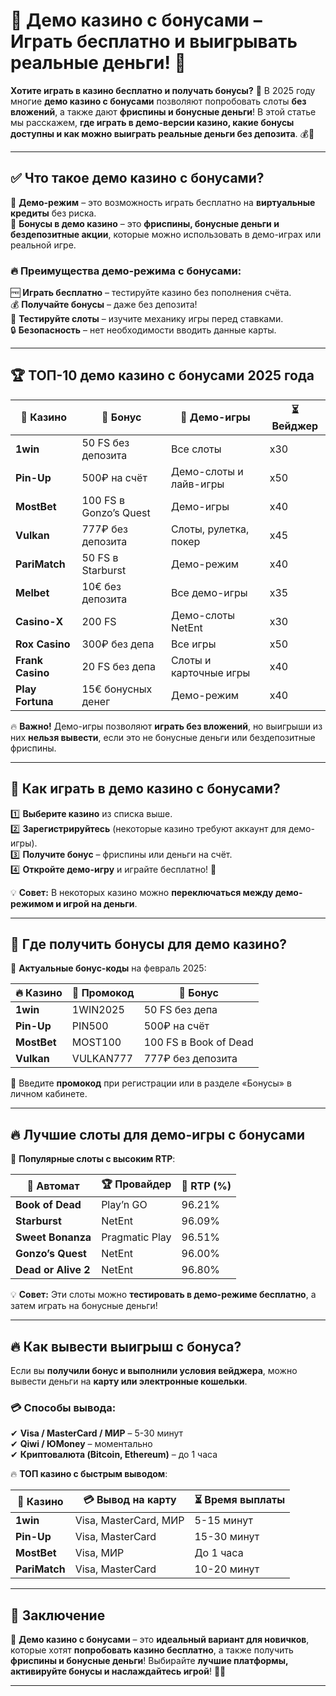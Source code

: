 # 🎰 Демо казино с бонусами – Играть бесплатно и выигрывать реальные деньги! 🚀

**Хотите играть в казино бесплатно и получать бонусы?** 🎁 В 2025 году многие **демо казино с бонусами** позволяют попробовать слоты **без вложений**, а также дают **фриспины и бонусные деньги**! В этой статье мы расскажем, **где играть в демо-версии казино, какие бонусы доступны и как можно выиграть реальные деньги без депозита**. 💰🎯

---

## ✅ Что такое демо казино с бонусами?

🎲 **Демо-режим** – это возможность играть бесплатно на **виртуальные кредиты** без риска.  
🎁 **Бонусы в демо казино** – это **фриспины, бонусные деньги и бездепозитные акции**, которые можно использовать в демо-играх или реальной игре.

### 🔥 Преимущества демо-режима с бонусами:

🆓 **Играть бесплатно** – тестируйте казино без пополнения счёта.  
💰 **Получайте бонусы** – даже без депозита!  
🎰 **Тестируйте слоты** – изучите механику игры перед ставками.  
🔒 **Безопасность** – нет необходимости вводить данные карты.  

---

## 🏆 ТОП-10 демо казино с бонусами 2025 года

| 🌟 Казино | 🎁 Бонус | 🎲 Демо-игры | ⏳ Вейджер |
|-----------|---------|------------|-----------|
| **1win** | 50 FS без депозита | Все слоты | x30 |
| **Pin-Up** | 500₽ на счёт | Демо-слоты и лайв-игры | x50 |
| **MostBet** | 100 FS в Gonzo’s Quest | Демо-игры | x40 |
| **Vulkan** | 777₽ без депозита | Слоты, рулетка, покер | x45 |
| **PariMatch** | 50 FS в Starburst | Демо-режим | x40 |
| **Melbet** | 10€ без депозита | Все демо-игры | x35 |
| **Casino-X** | 200 FS | Демо-слоты NetEnt | x30 |
| **Rox Casino** | 300₽ без депа | Все игры | x50 |
| **Frank Casino** | 20 FS без депа | Слоты и карточные игры | x40 |
| **Play Fortuna** | 15€ бонусных денег | Демо-режим | x40 |

🔥 **Важно!** Демо-игры позволяют **играть без вложений**, но выигрыши из них **нельзя вывести**, если это не бонусные деньги или бездепозитные фриспины.

---

## 🎯 Как играть в демо казино с бонусами?

1️⃣ **Выберите казино** из списка выше.  
2️⃣ **Зарегистрируйтесь** (некоторые казино требуют аккаунт для демо-игры).  
3️⃣ **Получите бонус** – фриспины или деньги на счёт.  
4️⃣ **Откройте демо-игру** и играйте бесплатно! 🎰  

💡 **Совет:** В некоторых казино можно **переключаться между демо-режимом и игрой на деньги**.

---

## 🎁 Где получить бонусы для демо казино?

🎫 **Актуальные бонус-коды** на февраль 2025:

| 🔥 Казино | 🎁 Промокод | 🎲 Бонус |
|-----------|----------|------------|
| **1win** | 1WIN2025 | 50 FS без депа |
| **Pin-Up** | PIN500 | 500₽ на счёт |
| **MostBet** | MOST100 | 100 FS в Book of Dead |
| **Vulkan** | VULKAN777 | 777₽ без депозита |

🔹 Введите **промокод** при регистрации или в разделе «Бонусы» в личном кабинете.

---

## 🔥 Лучшие слоты для демо-игры с бонусами

🎰 **Популярные слоты с высоким RTP**:

| 🎰 Автомат | 🏆 Провайдер | 🎯 RTP (%) |
|-----------|------------|---------|
| **Book of Dead** | Play’n GO | 96.21% |
| **Starburst** | NetEnt | 96.09% |
| **Sweet Bonanza** | Pragmatic Play | 96.51% |
| **Gonzo’s Quest** | NetEnt | 96.00% |
| **Dead or Alive 2** | NetEnt | 96.80% |

💡 **Совет:** Эти слоты можно **тестировать в демо-режиме бесплатно**, а затем играть на бонусные деньги!

---

## 🔥 Как вывести выигрыш с бонуса?

Если вы **получили бонус и выполнили условия вейджера**, можно вывести деньги на **карту или электронные кошельки**.

### 💳 Способы вывода:

✔ **Visa / MasterCard / МИР** – 5-30 минут  
✔ **Qiwi / ЮMoney** – моментально  
✔ **Криптовалюта (Bitcoin, Ethereum)** – до 1 часа  

🔥 **ТОП казино с быстрым выводом**:

| 🌟 Казино | 💳 Вывод на карту | ⏳ Время выплаты |
|-----------|----------------|------------|
| **1win** | Visa, MasterCard, МИР | 5-15 минут |
| **Pin-Up** | Visa, MasterCard | 15-30 минут |
| **MostBet** | Visa, МИР | До 1 часа |
| **PariMatch** | Visa, MasterCard | 10-20 минут |

---

## 🎯 Заключение

🎰 **Демо казино с бонусами** – это **идеальный вариант для новичков**, которые хотят **попробовать казино бесплатно**, а также получить **фриспины и бонусные деньги**! Выбирайте **лучшие платформы, активируйте бонусы и наслаждайтесь игрой**! 🚀💎  

---


